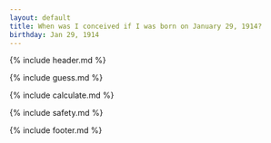 ```yaml
---
layout: default
title: When was I conceived if I was born on January 29, 1914?
birthday: Jan 29, 1914
---
```


{% include header.md %}

{% include guess.md %}

{% include calculate.md %}

{% include safety.md %}

{% include footer.md %}



